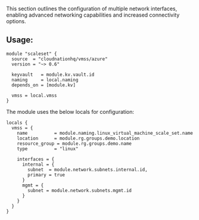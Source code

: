 This section outlines the configuration of multiple network interfaces, enabling advanced networking capabilities and increased connectivity options.

## Usage:

```hcl
module "scaleset" {
  source  = "cloudnationhq/vmss/azure"
  version = "~> 0.6"

  keyvault   = module.kv.vault.id
  naming     = local.naming
  depends_on = [module.kv]

  vmss = local.vmss
}
```

The module uses the below locals for configuration:

```hcl
locals {
  vmss = {
    name          = module.naming.linux_virtual_machine_scale_set.name
    location      = module.rg.groups.demo.location
    resource_group = module.rg.groups.demo.name
    type          = "linux"

    interfaces = {
      internal = {
        subnet  = module.network.subnets.internal.id,
        primary = true
      }
      mgmt = {
        subnet = module.network.subnets.mgmt.id
      }
    }
  }
}
```